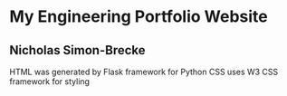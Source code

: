 # My Engineering Portfolio Website
## Nicholas Simon-Brecke

HTML was generated by Flask framework for Python
CSS uses W3 CSS framework for styling
